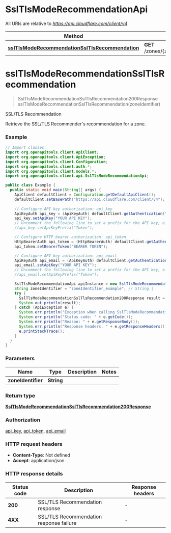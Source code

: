 # SslTlsModeRecommendationApi

All URIs are relative to *https://api.cloudflare.com/client/v4*

| Method | HTTP request | Description |
|------------- | ------------- | -------------|
| [**sslTlsModeRecommendationSslTlsRecommendation**](SslTlsModeRecommendationApi.md#sslTlsModeRecommendationSslTlsRecommendation) | **GET** /zones/{zone_identifier}/ssl/recommendation | SSL/TLS Recommendation |


<a id="sslTlsModeRecommendationSslTlsRecommendation"></a>
# **sslTlsModeRecommendationSslTlsRecommendation**
> SslTlsModeRecommendationSslTlsRecommendation200Response sslTlsModeRecommendationSslTlsRecommendation(zoneIdentifier)

SSL/TLS Recommendation

Retrieve the SSL/TLS Recommender&#39;s recommendation for a zone.

### Example
```java
// Import classes:
import org.openapitools.client.ApiClient;
import org.openapitools.client.ApiException;
import org.openapitools.client.Configuration;
import org.openapitools.client.auth.*;
import org.openapitools.client.models.*;
import org.openapitools.client.api.SslTlsModeRecommendationApi;

public class Example {
  public static void main(String[] args) {
    ApiClient defaultClient = Configuration.getDefaultApiClient();
    defaultClient.setBasePath("https://api.cloudflare.com/client/v4");
    
    // Configure API key authorization: api_key
    ApiKeyAuth api_key = (ApiKeyAuth) defaultClient.getAuthentication("api_key");
    api_key.setApiKey("YOUR API KEY");
    // Uncomment the following line to set a prefix for the API key, e.g. "Token" (defaults to null)
    //api_key.setApiKeyPrefix("Token");

    // Configure HTTP bearer authorization: api_token
    HttpBearerAuth api_token = (HttpBearerAuth) defaultClient.getAuthentication("api_token");
    api_token.setBearerToken("BEARER TOKEN");

    // Configure API key authorization: api_email
    ApiKeyAuth api_email = (ApiKeyAuth) defaultClient.getAuthentication("api_email");
    api_email.setApiKey("YOUR API KEY");
    // Uncomment the following line to set a prefix for the API key, e.g. "Token" (defaults to null)
    //api_email.setApiKeyPrefix("Token");

    SslTlsModeRecommendationApi apiInstance = new SslTlsModeRecommendationApi(defaultClient);
    String zoneIdentifier = "zoneIdentifier_example"; // String | 
    try {
      SslTlsModeRecommendationSslTlsRecommendation200Response result = apiInstance.sslTlsModeRecommendationSslTlsRecommendation(zoneIdentifier);
      System.out.println(result);
    } catch (ApiException e) {
      System.err.println("Exception when calling SslTlsModeRecommendationApi#sslTlsModeRecommendationSslTlsRecommendation");
      System.err.println("Status code: " + e.getCode());
      System.err.println("Reason: " + e.getResponseBody());
      System.err.println("Response headers: " + e.getResponseHeaders());
      e.printStackTrace();
    }
  }
}
```

### Parameters

| Name | Type | Description  | Notes |
|------------- | ------------- | ------------- | -------------|
| **zoneIdentifier** | **String**|  | |

### Return type

[**SslTlsModeRecommendationSslTlsRecommendation200Response**](SslTlsModeRecommendationSslTlsRecommendation200Response.md)

### Authorization

[api_key](../README.md#api_key), [api_token](../README.md#api_token), [api_email](../README.md#api_email)

### HTTP request headers

 - **Content-Type**: Not defined
 - **Accept**: application/json

### HTTP response details
| Status code | Description | Response headers |
|-------------|-------------|------------------|
| **200** | SSL/TLS Recommendation response |  -  |
| **4XX** | SSL/TLS Recommendation response failure |  -  |

